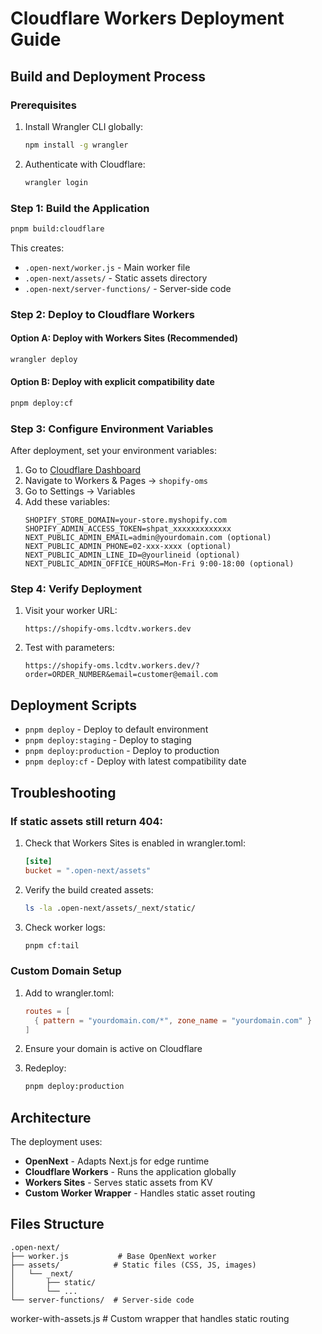# Cloudflare Workers Deployment Guide

## Build and Deployment Process

### Prerequisites
1. Install Wrangler CLI globally:
   ```bash
   npm install -g wrangler
   ```

2. Authenticate with Cloudflare:
   ```bash
   wrangler login
   ```

### Step 1: Build the Application
```bash
pnpm build:cloudflare
```

This creates:
- `.open-next/worker.js` - Main worker file
- `.open-next/assets/` - Static assets directory
- `.open-next/server-functions/` - Server-side code

### Step 2: Deploy to Cloudflare Workers

#### Option A: Deploy with Workers Sites (Recommended)
```bash
wrangler deploy
```

#### Option B: Deploy with explicit compatibility date
```bash
pnpm deploy:cf
```

### Step 3: Configure Environment Variables

After deployment, set your environment variables:

1. Go to [Cloudflare Dashboard](https://dash.cloudflare.com)
2. Navigate to Workers & Pages → `shopify-oms`
3. Go to Settings → Variables
4. Add these variables:
   ```
   SHOPIFY_STORE_DOMAIN=your-store.myshopify.com
   SHOPIFY_ADMIN_ACCESS_TOKEN=shpat_xxxxxxxxxxxxx
   NEXT_PUBLIC_ADMIN_EMAIL=admin@yourdomain.com (optional)
   NEXT_PUBLIC_ADMIN_PHONE=02-xxx-xxxx (optional)
   NEXT_PUBLIC_ADMIN_LINE_ID=@yourlineid (optional)
   NEXT_PUBLIC_ADMIN_OFFICE_HOURS=Mon-Fri 9:00-18:00 (optional)
   ```

### Step 4: Verify Deployment

1. Visit your worker URL:
   ```
   https://shopify-oms.lcdtv.workers.dev
   ```

2. Test with parameters:
   ```
   https://shopify-oms.lcdtv.workers.dev/?order=ORDER_NUMBER&email=customer@email.com
   ```

## Deployment Scripts

- `pnpm deploy` - Deploy to default environment
- `pnpm deploy:staging` - Deploy to staging
- `pnpm deploy:production` - Deploy to production
- `pnpm deploy:cf` - Deploy with latest compatibility date

## Troubleshooting

### If static assets still return 404:

1. Check that Workers Sites is enabled in wrangler.toml:
   ```toml
   [site]
   bucket = ".open-next/assets"
   ```

2. Verify the build created assets:
   ```bash
   ls -la .open-next/assets/_next/static/
   ```

3. Check worker logs:
   ```bash
   pnpm cf:tail
   ```

### Custom Domain Setup

1. Add to wrangler.toml:
   ```toml
   routes = [
     { pattern = "yourdomain.com/*", zone_name = "yourdomain.com" }
   ]
   ```

2. Ensure your domain is active on Cloudflare

3. Redeploy:
   ```bash
   pnpm deploy:production
   ```

## Architecture

The deployment uses:
- **OpenNext** - Adapts Next.js for edge runtime
- **Cloudflare Workers** - Runs the application globally
- **Workers Sites** - Serves static assets from KV
- **Custom Worker Wrapper** - Handles static asset routing

## Files Structure

```
.open-next/
├── worker.js           # Base OpenNext worker
├── assets/            # Static files (CSS, JS, images)
│   └── _next/
│       ├── static/
│       └── ...
└── server-functions/  # Server-side code
```

worker-with-assets.js  # Custom wrapper that handles static routing